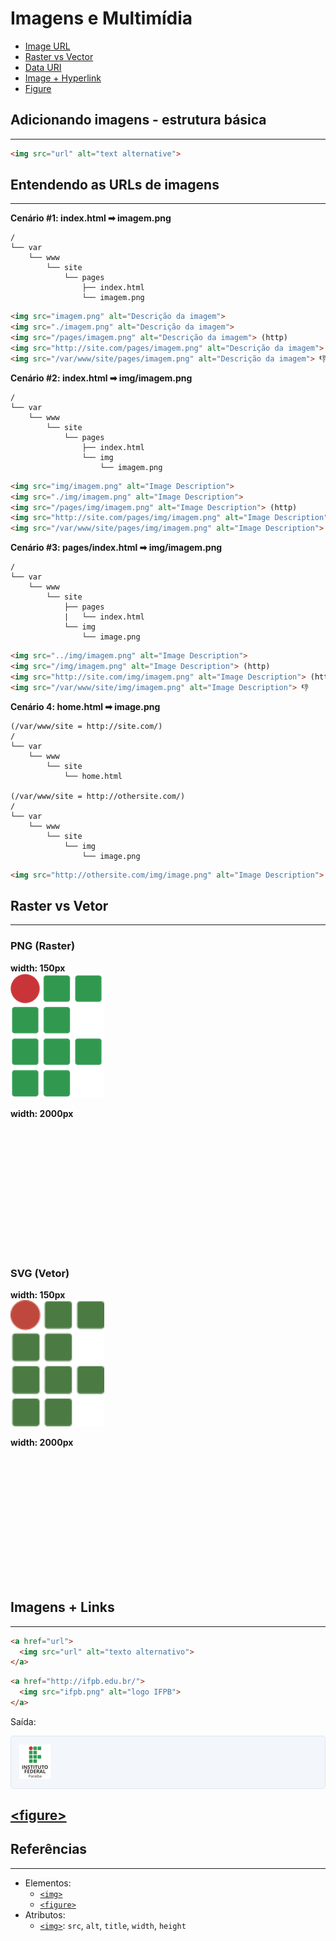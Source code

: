 # Imagens e Multimídia

* [Image URL](#image-url)
* [Raster vs Vector](#raster-vs-vector)
* [Data URI](#data-uri)
* [Image + Hyperlink](#image--hyperlink)
* [Figure](#figure)

## Adicionando imagens - estrutura básica
---

```html
<img src="url" alt="text alternative">
```

## Entendendo as URLs de imagens
---

**Cenário #1: index.html ➡︎ imagem.png**
```
/
└── var
    └── www
        └── site
            └── pages
                ├── index.html
                └── imagem.png
```

```html
<img src="imagem.png" alt="Descrição da imagem">
<img src="./imagem.png" alt="Descrição da imagem">
<img src="/pages/imagem.png" alt="Descrição da imagem"> (http)
<img src="http://site.com/pages/imagem.png" alt="Descrição da imagem"> (http)
<img src="/var/www/site/pages/imagem.png" alt="Descrição da imagem"> 👎
```

**Cenário #2: index.html ➡︎ img/imagem.png**
```
/
└── var
    └── www
        └── site
            └── pages
                ├── index.html
                └── img
                    └── imagem.png
```

```html
<img src="img/imagem.png" alt="Image Description">
<img src="./img/imagem.png" alt="Image Description">
<img src="/pages/img/imagem.png" alt="Image Description"> (http)
<img src="http://site.com/pages/img/imagem.png" alt="Image Description"> (http)
<img src="/var/www/site/pages/img/imagem.png" alt="Image Description"> 👎
```

**Cenário #3: pages/index.html ➡︎ img/imagem.png**
```
/
└── var
    └── www
        └── site
            ├── pages
            |   └── index.html
            └── img
                └── image.png
```

```html
<img src="../img/imagem.png" alt="Image Description">
<img src="/img/imagem.png" alt="Image Description"> (http)
<img src="http://site.com/img/imagem.png" alt="Image Description"> (http)
<img src="/var/www/site/img/imagem.png" alt="Image Description"> 👎
```

**Cenário 4: home.html ➡︎ image.png**
```
(/var/www/site = http://site.com/)
/
└── var
    └── www
        └── site
            └── home.html

(/var/www/site = http://othersite.com/)
/
└── var
    └── www
        └── site
            └── img
                └── image.png
```

```html
<img src="http://othersite.com/img/image.png" alt="Image Description"> (http)
```

## Raster vs Vetor
---

### PNG (Raster)
**width: 150px**<br>
<img src="assets/ifpb-logo.png" alt="logo ifpb" width="150px">

**width: 2000px**
<div style="width: 200px; height: 200px; background-image: url('assets/ifpb-logo.png'); background-size: 2000px;"></div>

### SVG (Vetor)
**width: 150px**<br>
<img src="assets/ifpb-logo.svg" alt="logo ifpb" width="150px">

**width: 2000px**
<div style="width: 200px; height: 200px; background-image: url('assets/ifpb-logo.svg'); background-size: 2000px;"></div>

## Imagens + Links
---

```html
<a href="url">
  <img src="url" alt="texto alternativo">
</a>
```

```html
<a href="http://ifpb.edu.br/">
  <img src="ifpb.png" alt="logo IFPB">
</a>
```

Saída:

<div style="border-radius: 0.3rem;background-color: #f3f6fa;border: solid 1px #dce6f0; padding: 0.8rem">
  <a href="http://ifpb.edu.br/">
    <img src="assets/ifpb.png" alt="logo IFPB">
  </a>
</div>

## [&lt;figure>](https://developer.mozilla.org/en-US/docs/Web/HTML/Element/figure)


## Referências
---

* Elementos:
  * [`<img>`](https://developer.mozilla.org/en-US/docs/Web/HTML/Element/img)
  * [`<figure>`](https://developer.mozilla.org/en-US/docs/Web/HTML/Element/figure)
* Atributos:
  * [`<img>`](https://developer.mozilla.org/en-US/docs/Web/HTML/Element/a#Attributes): `src`, `alt`, `title`, `width`, `height`
